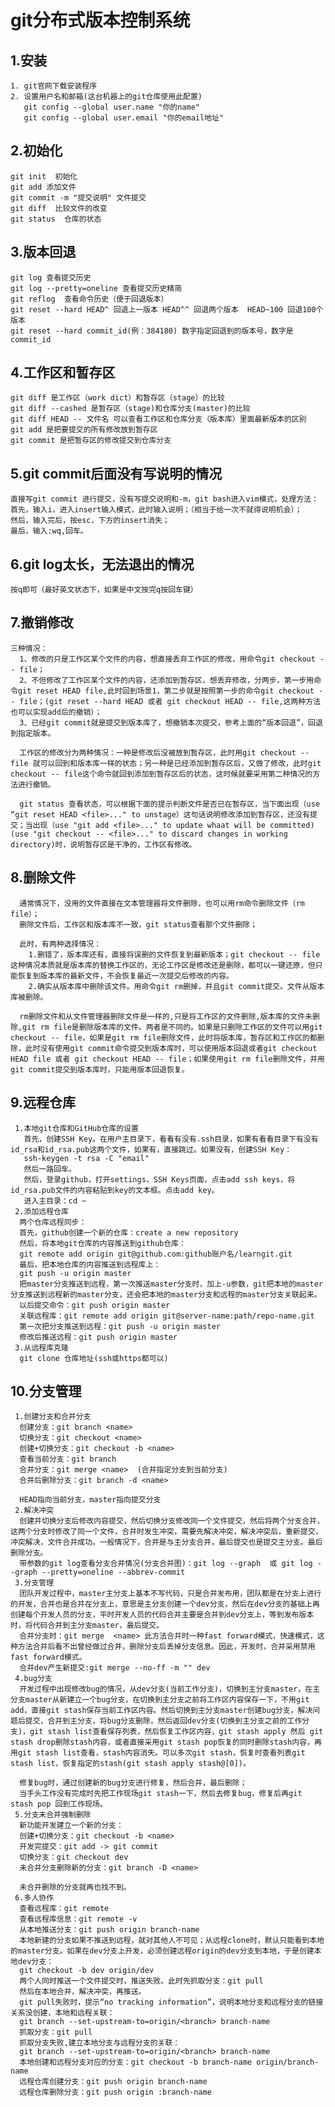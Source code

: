 # git分布式版本控制系统 #
## 1.安装 ##
    1. git官网下载安装程序
    2. 设置用户名和邮箱(这台机器上的git仓库使用此配置)
       git config --global user.name "你的name"
       git config --global user.email "你的email地址"
## 2.初始化 ##
    git init  初始化
    git add 添加文件
    git commit -m "提交说明" 文件提交
    git diff  比较文件的改变
    git status  仓库的状态
## 3.版本回退 ##
    git log 查看提交历史
    git log --pretty=oneline 查看提交历史精简
    git reflog  查看命令历史（便于回退版本）
    git reset --hard HEAD^ 回退上一版本 HEAD^^ 回退两个版本  HEAD~100 回退100个版本
    git reset --hard commit_id(例：384180) 数字指定回退到的版本号，数字是commit_id
## 4.工作区和暂存区 ##
    git diff 是工作区（work dict）和暂存区（stage）的比较
    git diff --cashed 是暂存区（stage)和仓库分支(master)的比较
    git diff HEAD -- 文件名 可以查看工作区和仓库分支（版本库）里面最新版本的区别
    git add 是把要提交的所有修改放到暂存区 
    git commit 是把暂存区的修改提交到仓库分支
## 5.git commit后面没有写说明的情况 ##
    直接写git commit 进行提交，没有写提交说明和-m，git bash进入vim模式，处理方法：
    首先，输入i，进入insert输入模式，此时输入说明；（相当于给一次不就得说明机会）；
    然后，输入完后，按esc，下方的insert消失；
    最后，输入:wq,回车。
## 6.git log太长，无法退出的情况 ##
    按q即可（最好英文状态下，如果是中文按完q按回车键）
## 7.撤销修改 ##
    三种情况：
      1、修改的只是工作区某个文件的内容，想直接丢弃工作区的修改，用命令git checkout -- file；
      2、不但修改了工作区某个文件的内容，还添加到暂存区，想丢弃修改，分两步，第一步用命令git reset HEAD file,此时回到场景1，第二步就是按照第一步的命令git checkout -- file；(git reset --hard HEAD 或者 git checkout HEAD -- file,这两种方法也可以实现add后的撤销）；
      3、已经git commit就是提交到版本库了，想撤销本次提交，参考上面的“版本回退”，回退到指定版本。

      工作区的修改分为两种情况：一种是修改后没被放到暂存区，此时用git checkout -- file 就可以回到和版本库一样的状态；另一种是已经添加到暂存区后，又做了修改，此时git checkout -- file这个命令就回到添加到暂存区后的状态，这时候就要采用第二种情况的方法进行撤销。

      git status 查看状态，可以根据下面的提示判断文件是否已在暂存区，当下面出现（use “git reset HEAD <file>..." to unstage）这句话说明修改添加到暂存区，还没有提交；当出现（use "git add <file>..." to update whaat will be committed) (use "git checkout -- <file>..." to discard changes in working directory)时，说明暂存区是干净的，工作区有修改。
## 8.删除文件 ##
      通常情况下，没用的文件直接在文本管理器将文件删除，也可以用rm命令删除文件（rm file）；
      删除文件后，工作区和版本库不一致，git status查看那个文件删除；

      此时，有两种选择情况：
        1.删错了，版本库还有，直接将误删的文件恢复到最新版本；git checkout -- file 这种情况本质就是版本库的替换工作区的，无论工作区是修改还是删除，都可以一键还原，但只能恢复到版本库的最新文件，不会恢复最近一次提交后修改的内容。
        2.确实从版本库中删除该文件。用命令git rm删掉，并且git commit提交。文件从版本库被删除。

      rm删除文件和从文件管理器删除文件是一样的,只是将工作区的文件删除,版本库的文件未删除,git rm file是删除版本库的文件。两者是不同的。如果是只删除工作区的文件可以用git checkout -- file，如果是git rm file删除文件，此时将版本库，暂存区和工作区的都删除，此时没有使用git commit命令提交到版本库时，可以使用版本回退或者git checkout HEAD file 或者 git checkout HEAD -- file；如果使用git rm file删除文件，并用git commit提交到版本库时，只能用版本回退恢复。
## 9.远程仓库 ##
     1.本地git仓库和GitHub仓库的设置
       首先，创建SSH Key。在用户主目录下，看看有没有.ssh目录，如果有看看目录下有没有id_rsa和id_rsa.pub这两个文件，如果有，直接跳过。如果没有，创建SSH Key：
       ssh-keygen -t rsa -C "email"
       然后一路回车。
       然后，登录github，打开settings，SSH Keys页面，点击add ssh keys，将id_rsa.pub文件的内容粘贴到key的文本框。点击add key。
       进入主目录：cd ~
     2.添加远程仓库
      两个仓库远程同步：
      首先，github创建一个新的仓库：create a new repository
      然后，将本地git仓库的内容推送到github仓库：
      git remote add origin git@github.com:github账户名/learngit.git
      最后，把本地仓库的内容推送到远程库上：
      git push -u origin master
      把master分支推送到远程，第一次推送master分支时，加上-u参数，git把本地的master分支推送到远程新的master分支，还会把本地的master分支和远程的master分支关联起来。
      以后提交命令：git push origin master
      关联远程库：git remote add origin git@server-name:path/repo-name.git
      第一次把分支推送到远程：git push -u origin master
      修改后推送远程：git push origin master
     3.从远程库克隆
      git clone 仓库地址(ssh或https都可以)
## 10.分支管理 ##
     1.创建分支和合并分支
      创建分支：git branch <name>
      切换分支：git checkout <name>
      创建+切换分支：git checkout -b <name>
      查看当前分支：git branch
      合并分支：git merge <name>  (合并指定分支到当前分支)
      合并后删除分支：git branch -d <name>

      HEAD指向当前分支，master指向提交分支
     2.解决冲突
      创建并切换分支后修改内容提交，然后切换分支修改同一个文件提交，然后将两个分支合并，这两个分支时修改了同一个文件，合并时发生冲突，需要先解决冲突，解决冲突后，重新提交，冲突解决，文件合并成功。一般情况下，合并是与主分支合并，最后提交也是提交主分支。最后删除分支。
      带参数的git log查看分支合并情况(分支合并图)：git log --graph  或 git log --graph --pretty=oneline --abbrev-commit
     3.分支管理
      团队开发过程中，master主分支上基本不写代码，只是合并发布用，团队都是在分支上进行的开发，合并也是合并在分支上，意思是主分支创建一个dev分支，然后在dev分支的基础上再创建每个开发人员的分支，平时开发人员的代码合并主要是合并到dev分支上，等到发布版本时，将代码合并到主分支master，最后提交。
      合并分支时：git merge  <name> 此方法合并时一种fast forward模式，快速模式，这种方法合并后看不出曾经做过合并，删除分支后丢掉分支信息。因此，开发时，合并采用禁用fast forward模式。
      合并dev产生新提交:git merge --no-ff -m "" dev   
     4.bug分支
      开发过程中出现修改bug的情况，从dev分支(当前工作分支)，切换到主分支master，在主分支master从新建立一个bug分支，在切换到主分支之前将工作区内容保存一下，不用git add，直接git stash保存当前工作区内容。然后切换到主分支master创建bug分支，解决问题后提交，合并到主分支，将bug分支删除，然后返回dev分支(切换到主分支之前的工作分支)，git stash list查看保存列表，然后恢复工作区内容，git stash apply 然后 git stash drop删除stash内容，或者直接采用git stash pop恢复的同时删除stash内容，再用git stash list查看，stash内容消失。可以多次git stash，恢复时查看列表git stash list，恢复指定的stash(git stash apply stash@[0])。

      修复bug时，通过创建新的bug分支进行修复，然后合并，最后删除；
      当手头工作没有完成时先把工作现场git stash一下，然后去修复bug，修复后再git stash pop 回到工作现场。
     5.分支未合并强制删除
      新功能开发建立一个新的分支：
      创建+切换分支：git checkout -b <name>
      开发完提交：git add -> git commit
      切换分支：git checkout dev
      未合并分支删除新的分支：git branch -D <name>

      未合并删除的分支就再也找不到。
     6.多人协作
      查看远程库：git remote
      查看远程库信息：git remote -v
      从本地推送分支：git push origin branch-name
      本地新建的分支如果不推送到远程，就对其他人不可见；从远程clone时，默认只能看到本地的master分支。如果在dev分支上开发，必须创建远程origin的dev分支到本地，于是创建本地dev分支：
      git checkout -b dev origin/dev
      两个人同时推送一个文件提交时，推送失败。此时先抓取分支：git pull
      然后在本地合并，解决冲突，再推送。
      git pull失败时，提示“no tracking information”，说明本地分支和远程分支的链接关系没创建，本地和远程关联：
      git branch --set-upstream-to=origin/<branch> branch-name
      抓取分支：git pull
      抓取分支失败,建立本地分支与远程分支的关联：
      git branch --set-upstream-to=origin/<branch> branch-name
      本地创建和远程分支对应的分支：git checkout -b branch-name origin/branch-name
      远程仓库创建分支：git push origin branch-name
      远程仓库删除分支：git push origin :branch-name